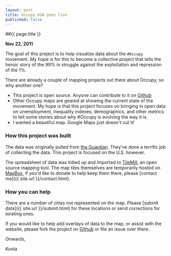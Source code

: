 ```yaml
---
layout: post
title: Occupy USA goes live
published: false
---
```


##{{ page.title }}

**Nov 22, 2011**

The goal of this project is to help visualize data about the `#Occupy` movement. My hope is for this to become a collective project that tells the heroic story of the 99% in struggle against the exploitation and repression of the 1%.

There are already a couple of mapping projects out there about Occupy, so why another one?

- This project is open source. Anyone can contribute to it on [Github](https://github.com/kostajh/occupy_usa)
- Other Occupy maps are geared at showing the current state of the movement. My hope is that this project focuses on bringing in open data on unemployment, inequality indexes, demographics, and other metrics to tell some stories about why #Occupy is evolving the way it is.
- I wanted a beautiful map. Google Maps just doesn't cut it!

### How this project was built

The data was originally pulled from [the Guardian](http://www.guardian.co.uk/news/datablog/interactive/2011/oct/18/occupy-protests-map-world). They've done a terrific job of collecting the data. This project is focused on the U.S. however.

The spreadsheet of data was tidied up and imported to [TileMill](https://www.tilemill.com), an open source mapping tool. The map tiles themselves are temporarily hosted on [MapBox](http://www.mapbox.com), if you'd like to donate to help keep them there, please [contact me]({{ site.url }}/contact.html).

### How you can help

There are a number of cities not represented on the map. Please [submit data]({{ site.url }}/submit.html) for these locations or send corrections for existing ones.

If you would like to help add overlays of data to the map, or assist with the website, please fork the project on [Github](https://github.com/kostajh/occupy_usa) or file an issue over there.

Onwards,

Kosta


